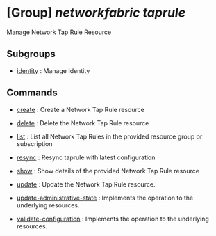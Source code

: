 # [Group] _networkfabric taprule_

Manage Network Tap Rule Resource

## Subgroups

- [identity](/Commands/networkfabric/taprule/identity/readme.md)
: Manage Identity

## Commands

- [create](/Commands/networkfabric/taprule/_create.md)
: Create a Network Tap Rule resource

- [delete](/Commands/networkfabric/taprule/_delete.md)
: Delete the Network Tap Rule resource

- [list](/Commands/networkfabric/taprule/_list.md)
: List all Network Tap Rules in the provided resource group or subscription

- [resync](/Commands/networkfabric/taprule/_resync.md)
: Resync taprule with latest configuration

- [show](/Commands/networkfabric/taprule/_show.md)
: Show details of the provided Network Tap Rule resource

- [update](/Commands/networkfabric/taprule/_update.md)
: Update the Network Tap Rule resource.

- [update-administrative-state](/Commands/networkfabric/taprule/_update-administrative-state.md)
: Implements the operation to the underlying resources.

- [validate-configuration](/Commands/networkfabric/taprule/_validate-configuration.md)
: Implements the operation to the underlying resources.
